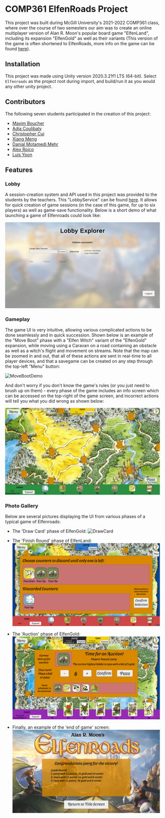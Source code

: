 # COMP361 ElfenRoads Project
This project was built during McGill University's 2021-2022 COMP361 class, where over the course of two semesters our aim was to create an online multiplayer version of Alan R. Moon's popular board game "ElfenLand", including its expansion "ElfenGold" as well as their variants (This version of the game is often shortened to ElfenRoads, more info on the game can be found [here](https://boardgamegeek.com/boardgame/180325/elfenroads)). 
## Installation
This project was made using Unity version 2020.3.21f1 LTS (64-bit). Select `Elfenroads` as the project root during import, and build/run it as you would any other unity project.
## Contributors
The following seven students participated in the creation of this project:
- [Maxim Boucher](https://github.com/Thorzag)
- [Adja Coulibaly](https://github.com/adjabeepboop)
- [Christopher Cui](https://github.com/chriscui47)
- [Xiang Meng](https://github.com/xm2j)
- [Danial Motamedi Mehr](https://github.com/danial23)
- [Alex Rojco](https://github.com/alexrojco)
- [Luis Yoon](https://github.com/Luisy619)

## Features

### Lobby

A session-creation system and API used in this project was provided to the students by the teachers. This "LobbyService" can be found [here](https://github.com/kartoffelquadrat/LobbyService). It allows for quick creation of game sessions (in the case of this game, for up to six players) as well as game-save functionality. Below is a short demo of what launching a game of Elfenroads could look like:

![LobbyDemo](./Images/LobbyDemo.gif)

### Gameplay
The game UI is very intuitive, allowing various complicated actions to be done seamlessly and in quick succession. Shown below is an example of the "Move Boot" phase with a "Elfen Witch" variant of the "ElfenGold" expansion, while moving using a Caravan on a road containing an obstacle as well as a witch's flight and movement on streams. Note that the map can be zoomed in and out, that all of these actions are sent in real-time to all player devices, and that a savegame can be created on any step through the top-left "Menu" button:

![MoveBootDemo](./Images/MoveBootDemo.gif)

And don't worry if you don't know the game's rules (or you just need to brush up on them) - every phase of the game includes an info screen which can be accessed on the top-right of the game screen, and incorrect actions will tell you what you did wrong as shown below:

![AlertDemo](./Images/AlertDemo.gif)


### Photo Gallery
Below are several pictures displaying the UI from various phases of a typical game of Elfenroads:

- The 'Draw Card' phase of ElfenGold:
![DrawCard](./Images/DrawCardScreenShot.png)

- The 'Finish Round' phase of ElfenLand:
![DiscardCounter](./Images/DiscardCounterScreenShot.png)

- The 'Auction' phase of ElfenGold:
![Auction](./Images/AuctionScreenShot.png)

- Finally, an example of the 'end of game' screen:
![WinScreen](./Images/WinScreen.png)
